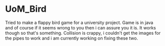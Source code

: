 # UoM_Bird
Tried to make a flappy bird game for a university project.
Game is in java and of course if it seems wrong to you then i can assure you it is. It works though so that's something.
Collision is crappy, i couldn't get the images for the pipes to work and i am currently working on fixing these two.
